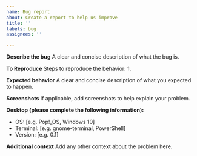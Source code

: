 ```yaml
---
name: Bug report
about: Create a report to help us improve
title: ''
labels: bug
assignees: ''

---
```


**Describe the bug**
A clear and concise description of what the bug is.

**To Reproduce**
Steps to reproduce the behavior:
1. 

**Expected behavior**
A clear and concise description of what you expected to happen.

**Screenshots**
If applicable, add screenshots to help explain your problem.

**Desktop (please complete the following information):**
 - OS: [e.g. Pop!_OS, Windows 10]
 - Terminal: [e.g. gnome-terminal, PowerShell]
 - Version: [e.g. 0.1]

**Additional context**
Add any other context about the problem here.
